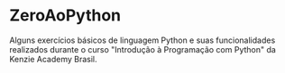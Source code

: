 # ZeroAoPython
Alguns exercícios básicos de linguagem Python e suas funcionalidades realizados durante o curso "Introdução à Programação com Python" da Kenzie Academy Brasil.
